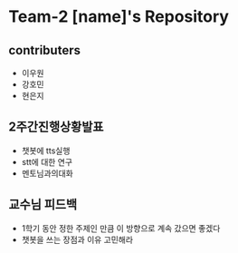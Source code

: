 # Team-2 [name]'s Repository

## contributers
* 이우원
* 강호민
* 현은지

## 2주간진행상황발표

* 챗봇에 tts실행
* stt에 대한 연구
* 멘토님과의대화

## 교수님 피드백

* 1학기 동안 정한 주제인 만큼 이 방향으로 계속 갔으면 좋겠다
* 챗봇을 쓰는 장점과 이유 고민해라

